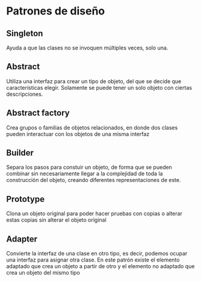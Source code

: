 # Patrones de diseño

## Singleton 
Ayuda a que las clases no se invoquen múltiples veces, solo una.

## Abstract 
Utiliza una interfaz para crear un tipo de objeto, del que se decide que características elegir. Solamente se puede tener un solo objeto con ciertas descripciones.

## Abstract factory 
Crea grupos o familias de objetos relacionados, en donde dos clases pueden interactuar con los objetos de una misma interfaz

## Builder 
Separa los pasos para constuir un objeto, de forma que se pueden combinar sin necesariamente llegar a la complejidad de toda la construcción del objeto, creando diferentes representaciones de este.

## Prototype 
Clona un objeto original para poder hacer pruebas con copias o alterar estas copias sin alterar el objeto original

## Adapter
Convierte la interfaz de una clase en otro tipo, es decir, podemos ocupar una interfaz para asignar otra clase. En este patrón existe el elemento adaptado que crea un objeto a partir de otro y el elemento no adaptado que crea un objeto del mismo tipo
